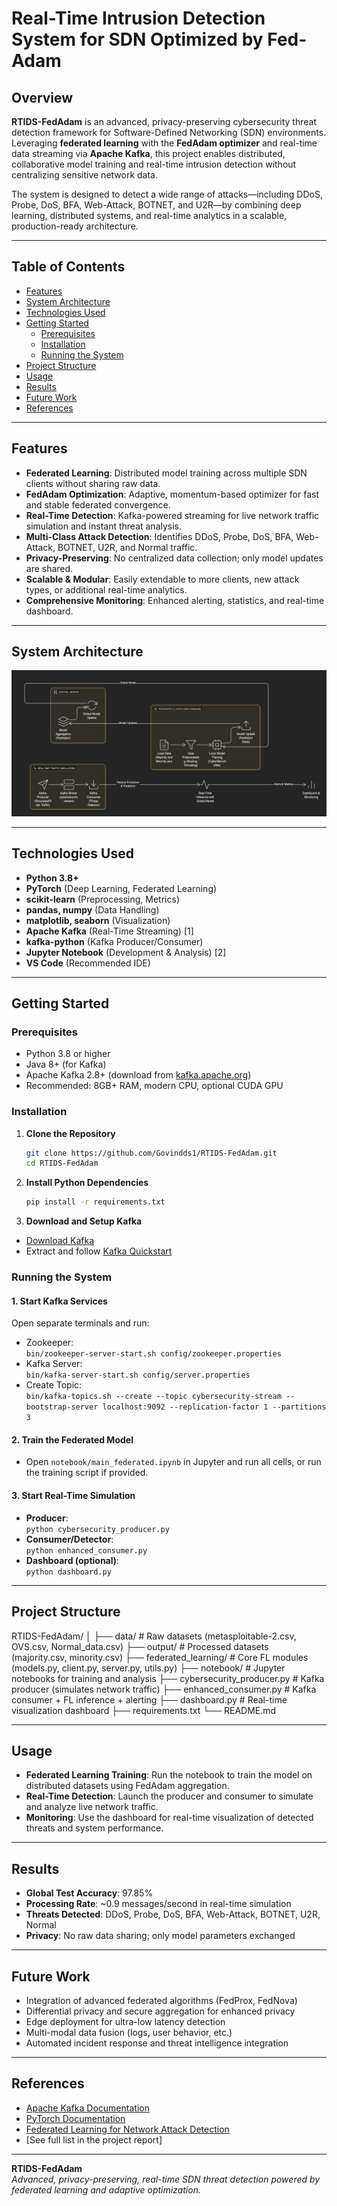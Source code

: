 # Real-Time Intrusion Detection System for SDN Optimized by Fed-Adam 

## Overview

**RTIDS-FedAdam** is an advanced, privacy-preserving cybersecurity threat detection framework for Software-Defined Networking (SDN) environments. Leveraging **federated learning** with the **FedAdam optimizer** and real-time data streaming via **Apache Kafka**, this project enables distributed, collaborative model training and real-time intrusion detection without centralizing sensitive network data.

The system is designed to detect a wide range of attacks—including DDoS, Probe, DoS, BFA, Web-Attack, BOTNET, and U2R—by combining deep learning, distributed systems, and real-time analytics in a scalable, production-ready architecture.

---

## Table of Contents

- [Features](#features)
- [System Architecture](#system-architecture)
- [Technologies Used](#technologies-used)
- [Getting Started](#getting-started)
  - [Prerequisites](#prerequisites)
  - [Installation](#installation)
  - [Running the System](#running-the-system)
- [Project Structure](#project-structure)
- [Usage](#usage)
- [Results](#results)
- [Future Work](#future-work)
- [References](#references)

---

## Features

- **Federated Learning**: Distributed model training across multiple SDN clients without sharing raw data.
- **FedAdam Optimization**: Adaptive, momentum-based optimizer for fast and stable federated convergence.
- **Real-Time Detection**: Kafka-powered streaming for live network traffic simulation and instant threat analysis.
- **Multi-Class Attack Detection**: Identifies DDoS, Probe, DoS, BFA, Web-Attack, BOTNET, U2R, and Normal traffic.
- **Privacy-Preserving**: No centralized data collection; only model updates are shared.
- **Scalable & Modular**: Easily extendable to more clients, new attack types, or additional real-time analytics.
- **Comprehensive Monitoring**: Enhanced alerting, statistics, and real-time dashboard.

---

## System Architecture

![image alt](https://github.com/Govindds1/RTIDS-FedAdam/blob/main/System_Architecture.png?raw=true)


---

## Technologies Used

- **Python 3.8+**
- **PyTorch** (Deep Learning, Federated Learning)
- **scikit-learn** (Preprocessing, Metrics)
- **pandas, numpy** (Data Handling)
- **matplotlib, seaborn** (Visualization)
- **Apache Kafka** (Real-Time Streaming) [1]
- **kafka-python** (Kafka Producer/Consumer)
- **Jupyter Notebook** (Development & Analysis) [2]
- **VS Code** (Recommended IDE)

---

## Getting Started

### Prerequisites

- Python 3.8 or higher
- Java 8+ (for Kafka)
- Apache Kafka 2.8+ (download from [kafka.apache.org](https://kafka.apache.org/downloads))
- Recommended: 8GB+ RAM, modern CPU, optional CUDA GPU

### Installation

1. **Clone the Repository**
   ```bash
   git clone https://github.com/Govindds1/RTIDS-FedAdam.git
   cd RTIDS-FedAdam
   ```

2. **Install Python Dependencies**
   ```bash
   pip install -r requirements.txt
   ```

   
3. **Download and Setup Kafka**
- [Download Kafka](https://kafka.apache.org/downloads)
- Extract and follow [Kafka Quickstart](https://kafka.apache.org/quickstart)

### Running the System

#### 1. **Start Kafka Services**
Open separate terminals and run:
- Zookeeper:  
  `bin/zookeeper-server-start.sh config/zookeeper.properties`
- Kafka Server:  
  `bin/kafka-server-start.sh config/server.properties`
- Create Topic:  
  `bin/kafka-topics.sh --create --topic cybersecurity-stream --bootstrap-server localhost:9092 --replication-factor 1 --partitions 3`

#### 2. **Train the Federated Model**
- Open `notebook/main_federated.ipynb` in Jupyter and run all cells, or run the training script if provided.

#### 3. **Start Real-Time Simulation**
- **Producer**:  
  `python cybersecurity_producer.py`
- **Consumer/Detector**:  
  `python enhanced_consumer.py`
- **Dashboard (optional)**:  
  `python dashboard.py`

---

## Project Structure

RTIDS-FedAdam/
│
├── data/ # Raw datasets (metasploitable-2.csv, OVS.csv, Normal_data.csv)
├── output/ # Processed datasets (majority.csv, minority.csv)
├── federated_learning/ # Core FL modules (models.py, client.py, server.py, utils.py)
├── notebook/ # Jupyter notebooks for training and analysis
├── cybersecurity_producer.py # Kafka producer (simulates network traffic)
├── enhanced_consumer.py # Kafka consumer + FL inference + alerting
├── dashboard.py # Real-time visualization dashboard
├── requirements.txt
└── README.md


---

## Usage

- **Federated Learning Training**: Run the notebook to train the model on distributed datasets using FedAdam aggregation.
- **Real-Time Detection**: Launch the producer and consumer to simulate and analyze live network traffic.
- **Monitoring**: Use the dashboard for real-time visualization of detected threats and system performance.

---

## Results

- **Global Test Accuracy**: 97.85%
- **Processing Rate**: ~0.9 messages/second in real-time simulation
- **Threats Detected**: DDoS, Probe, DoS, BFA, Web-Attack, BOTNET, U2R, Normal
- **Privacy**: No raw data sharing; only model parameters exchanged

---

## Future Work

- Integration of advanced federated algorithms (FedProx, FedNova)
- Differential privacy and secure aggregation for enhanced privacy
- Edge deployment for ultra-low latency detection
- Multi-modal data fusion (logs, user behavior, etc.)
- Automated incident response and threat intelligence integration

---

## References

- [Apache Kafka Documentation](https://kafka.apache.org/documentation/)
- [PyTorch Documentation](https://pytorch.org/docs/stable/index.html)
- [Federated Learning for Network Attack Detection](https://www.nature.com/articles/s41598-024-70032-2)
- [See full list in the project report]

---

**RTIDS-FedAdam**  
*Advanced, privacy-preserving, real-time SDN threat detection powered by federated learning and adaptive optimization.*

